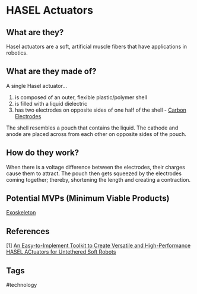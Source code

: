 # HASEL Actuators

## What are they?
Hasel actuators are a soft, artificial muscle fibers that have applications in robotics.  

## What are they made of?
A single Hasel actuator... 
1. is composed of an outer, flexible plastic/polymer shell  
2. is filled with a liquid dielectric  
3. has two electrodes on opposite sides of one half of the shell - [Carbon Electrodes](../202304220219)

The shell resembles a pouch that contains the liquid. The cathode and anode are placed across from each other on opposite sides of the pouch. 

## How do they work?
When there is a voltage difference between the electrodes, their charges cause them to attract. The pouch then gets squeezed by the electrodes coming together; thereby, shortening the length and creating a contraction.   

## Potential MVPs (Minimum Viable Products) 
[Exoskeleton](../202304220311)

## References
[1] [An Easy-to-Implement Toolkit to Create Versatile and High-Performance HASEL ACtuators for Untethered Soft Robots](https://onlinelibrary.wiley.com/doi/full/10.1002/advs.201900178)

## Tags
#technology
